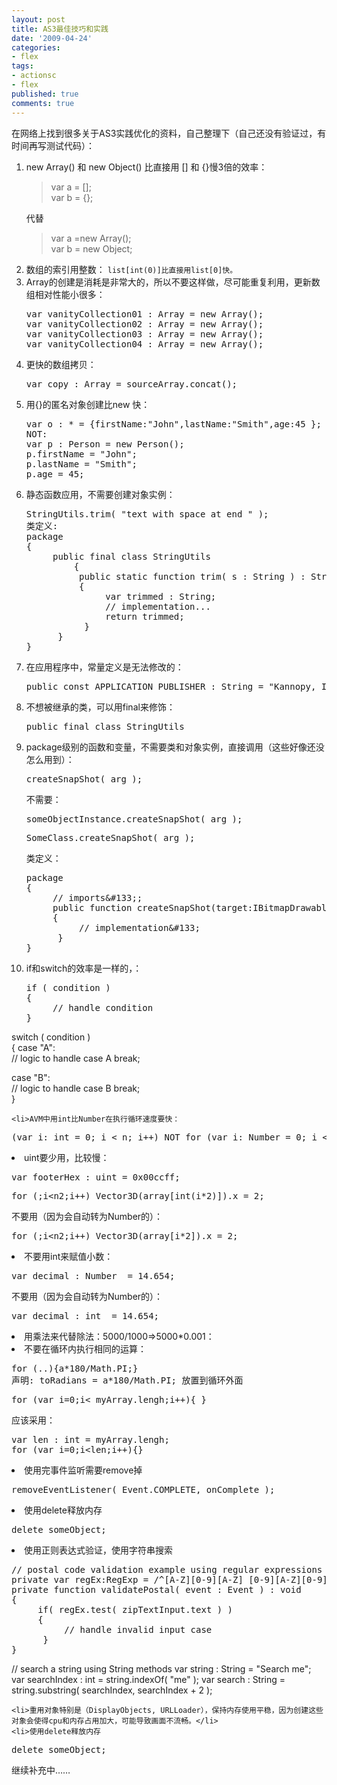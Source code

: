 ```yaml
---
layout: post
title: AS3最佳技巧和实践
date: '2009-04-24'
categories:
- flex
tags:
- actionsc
- flex
published: true
comments: true
---
```

<p>在网络上找到很多关于AS3实践优化的资料，自己整理下（自己还没有验证过，有时间再写测试代码）：
<ol>
	<li>new Array() 和 new Object() 比直接用 [] 和 {}慢3倍的效率：
<blockquote>var a = [];<br />
var b = {};</blockquote>
代替
<blockquote>var a =new Array();<br />
var b = new Object;</blockquote>
</li>
	<li> 数组的索引用整数：
<code>list[int(0)]比直接用list[0]快。
</code></li>
	<li>Array的创建是消耗是非常大的，所以不要这样做，尽可能重复利用，更新数组相对性能小很多：
<pre><span class="category1">var</span> vanityCollection01 : <span class="category2">Array</span> = <span class="category1">new</span> <span class="category2">Array</span>();
<span class="category1">var</span> vanityCollection02 : <span class="category2">Array</span> = <span class="category1">new</span> <span class="category2">Array</span>();
<span class="category1">var</span> vanityCollection03 : <span class="category2">Array</span> = <span class="category1">new</span> <span class="category2">Array</span>();
<span class="category1">var</span> vanityCollection04 : <span class="category2">Array</span> = <span class="category1">new</span> <span class="category2">Array</span>();</pre>
</li>
	<li>更快的数组拷贝：
<pre><span class="category1">var</span> <span class="category2">copy</span> : <span class="category2">Array</span> = sourceArray.<span class="category2">concat</span>();</pre>
</li>
	<li>用{}的匿名对象创建比new 快：
<pre><span class="category1">var</span> <span class="category2">o</span> : * = {firstName:"<span class="quote">John</span>",lastName:"<span class="quote">Smith</span>",age:45 };
NOT:
<span class="category1">var</span> p : Person = <span class="category1">new</span> Person();
p.firstName = "<span class="quote">John</span>";
p.lastName = "<span class="quote">Smith</span>";
p.age = 45;</pre>
</li>
	<li>静态函数应用，不需要创建对象实例：
<pre>StringUtils.trim( "<span class="quote">text with space at end </span>" );
类定义:
package
{
     <span class="category1">public</span> final <span class="category1">class</span> StringUtils
         {
          <span class="category1">public</span> <span class="category1">static</span> <span class="category1">function</span> trim( s : <span class="category2">String</span> ) : <span class="category2">String</span>
          {
               <span class="category1">var</span> trimmed : <span class="category2">String</span>;
               <span class="linecomment">// implementation... </span>
               <span class="category1">return</span> trimmed;
           }
      }
}</pre>
</li>
	<li>在应用程序中，常量定义是无法修改的：
<pre><span class="category1">public</span> const APPLICATION_PUBLISHER : <span class="category2">String</span> = "<span class="quote">Kannopy, Inc.</span>";</pre>
</li>
	<li>不想被继承的类，可以用final来修饰：
<pre><span class="category1">public</span> final <span class="category1">class</span> StringUtils</pre>
</li>
	<li>package级别的函数和变量，不需要类和对象实例，直接调用（这些好像还没怎么用到）：
<pre>createSnapShot( arg );</pre>
不需要：
<pre>someObjectInstance.createSnapShot( arg );</pre>
<pre>SomeClass.createSnapShot( arg );</pre>
类定义：
<pre>package
{
     <span class="linecomment">// imports&amp;#133;; </span>
     <span class="category1">public</span> <span class="category1">function</span> createSnapShot(<span class="category2">target</span>:IBitmapDrawable) : Bitmap
     {
          <span class="linecomment">// implementation&amp;#133; </span>
      }
}</pre>
</li>
	<li>if和switch的效率是一样的，：
<pre><span class="category1">if</span> ( condition )
{
     <span class="linecomment">// handle condition </span>
} </pre></li></ol></p>

<p><span class="category1">switch</span> ( condition )<br />
{
     <span class="category1">case</span> "<span class="quote">A</span>":<br />
         <span class="linecomment">// logic to handle case A </span>
     <span class="category1">break</span>; </p>

<p>     <span class="category1">case</span> "<span class="quote">B</span>":<br />
         <span class="linecomment">// logic to handle case B  </span>
     <span class="category1">break</span>;<br />
}

	<li>AVM中用int比Number在执行循环速度要快：
<pre>(<span class="category1">var</span> i: <span class="category1">int</span> = 0; i &lt; n; i++) NOT <span class="category1">for</span> (<span class="category1">var</span> i: <span class="category2">Number</span> = 0; i &lt; n; i++)</pre>
</li>
	<li>uint要少用，比较慢：<code>
</code>
<pre><span class="category1">var</span> footerHex : uint = 0x00ccff;</pre>
<pre><span class="category1">for</span> (;i&lt;n2;i++) Vector3D(array[<span class="category1">int</span>(i*2)]).<span class="category2">x</span> = 2;</pre>
不要用（因为会自动转为Number的）：
<pre><span class="category1">for</span> (;i&lt;n2;i++) Vector3D(array[i*2]).<span class="category2">x</span> = 2;</pre>
</li>
	<li>不要用int来赋值小数：
<pre><span class="category1">var</span> decimal : <span class="category2">Number</span>  = 14.654;</pre>
不要用（因为会自动转为Number的）：
<pre><span class="category1">var</span> decimal : <span class="category1">int</span>  = 14.654;</pre>
</li>
	<li>用乘法来代替除法：5000/1000=&gt;5000*0.001：</li>
	<li>不要在循环内执行相同的运算：
<pre><span class="category1">for</span> (..){a*180/<span class="category2">Math</span>.<span class="category2">PI</span>;}
声明: toRadians = a*180/<span class="category2">Math</span>.<span class="category2">PI</span>; 放置到循环外面</pre>
<pre><span class="category1">for</span> (<span class="category1">var</span> i=0;i&lt; myArray.lengh;i++){ }</pre>
应该采用：
<pre><span class="category1">var</span> len : <span class="category1">int</span> = myArray.lengh;
<span class="category1">for</span> (<span class="category1">var</span> i=0;i&lt;len;i++){}</pre>
</li>
	<li>使用完事件监听需要remove掉
<pre>removeEventListener( Event.COMPLETE, onComplete );</pre>
</li>
	<li>使用delete释放内存
<pre><span class="category1">delete</span> someObject;</pre>
</li>
	<li>使用正则表达式验证，使用字符串搜索
<pre><span class="linecomment">// postal code validation example using regular expressions </span>
<span class="category1">private</span> <span class="category1">var</span> regEx:RegExp = /^[A-Z][0-9][A-Z] [0-9][A-Z][0-9]$/i;
<span class="category1">private</span> <span class="category1">function</span> validatePostal( event : Event ) : <span class="category1">void</span>
{
     <span class="category1">if</span>( regEx.test( zipTextInput.<span class="category2">text</span> ) )
     {
          <span class="linecomment">// handle invalid input case </span>
      }
} </pre></li></p>

<p><span class="linecomment">// search a string using String methods </span>
<span class="category1">var</span> string : <span class="category2">String</span> = "<span class="quote">Search me</span>";
<span class="category1">var</span> searchIndex : <span class="category1">int</span> = string.<span class="category2">indexOf</span>( "<span class="quote">me</span>" );
<span class="category1">var</span> search : <span class="category2">String</span> = string.<span class="category2">substring</span>( searchIndex, searchIndex + 2 );

	<li>重用对象特别是（DisplayObjects, URLLoader），保持内存使用平稳，因为创建这些对象会使得cpu和内存占用加大，可能导致画面不流畅。</li>
	<li>使用delete释放内存
<pre><span class="category1">delete</span> someObject;</pre>
</li>

继续补充中……</p>
